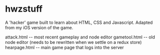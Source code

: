 # hwzstuff
A 'hacker' game built to learn about HTML, CSS and Javascript. 
Adapted from my iOS version of the game.

attack.html -- most recent gameplay and node editor
gametool.html -- old node editor (needs to be rewritten when we settle on a redux store)
hearpage.html -- main game page that logs into the server


